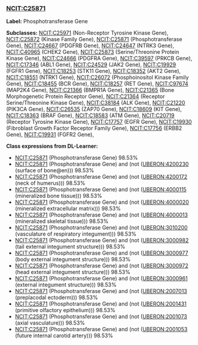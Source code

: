 
### [NCIT:C25871](http://purl.obolibrary.org/obo/NCIT_C25871)
**Label:** Phosphotransferase Gene

**Subclasses:** [NCIT:C25971](http://purl.obolibrary.org/obo/NCIT_C25971) (Non-Receptor Tyrosine Kinase Gene), [NCIT:C25872](http://purl.obolibrary.org/obo/NCIT_C25872) (Kinase Family Gene), [NCIT:C25871](http://purl.obolibrary.org/obo/NCIT_C25871) (Phosphotransferase Gene), [NCIT:C24667](http://purl.obolibrary.org/obo/NCIT_C24667) (PDGFRB Gene), [NCIT:C24647](http://purl.obolibrary.org/obo/NCIT_C24647) (NTRK3 Gene), [NCIT:C40965](http://purl.obolibrary.org/obo/NCIT_C40965) (CHEK2 Gene), [NCIT:C25873](http://purl.obolibrary.org/obo/NCIT_C25873) (Serine/Threonine Protein Kinase Gene), [NCIT:C24666](http://purl.obolibrary.org/obo/NCIT_C24666) (PDGFRA Gene), [NCIT:C39597](http://purl.obolibrary.org/obo/NCIT_C39597) (PRKCB Gene), [NCIT:C17346](http://purl.obolibrary.org/obo/NCIT_C17346) (ABL1 Gene), [NCIT:C24529](http://purl.obolibrary.org/obo/NCIT_C24529) (JAK2 Gene), [NCIT:C19929](http://purl.obolibrary.org/obo/NCIT_C19929) (FGFR1 Gene), [NCIT:C18253](http://purl.obolibrary.org/obo/NCIT_C18253) (STK11 Gene), [NCIT:C18352](http://purl.obolibrary.org/obo/NCIT_C18352) (AKT2 Gene), [NCIT:C18551](http://purl.obolibrary.org/obo/NCIT_C18551) (NTRK1 Gene), [NCIT:C26072](http://purl.obolibrary.org/obo/NCIT_C26072) (Phosphoinositol Kinase Family Gene), [NCIT:C18455](http://purl.obolibrary.org/obo/NCIT_C18455) (BCR Gene), [NCIT:C18257](http://purl.obolibrary.org/obo/NCIT_C18257) (RET Gene), [NCIT:C97674](http://purl.obolibrary.org/obo/NCIT_C97674) (MAP2K4 Gene), [NCIT:C21366](http://purl.obolibrary.org/obo/NCIT_C21366) (BMPR1A Gene), [NCIT:C21365](http://purl.obolibrary.org/obo/NCIT_C21365) (Bone Morphogenetic Protein Receptor Gene), [NCIT:C21364](http://purl.obolibrary.org/obo/NCIT_C21364) (Receptor Serine/Threonine Kinase Gene), [NCIT:C38184](http://purl.obolibrary.org/obo/NCIT_C38184) (ALK Gene), [NCIT:C21220](http://purl.obolibrary.org/obo/NCIT_C21220) (PIK3CA Gene), [NCIT:C26535](http://purl.obolibrary.org/obo/NCIT_C26535) (ZAP70 Gene), [NCIT:C18609](http://purl.obolibrary.org/obo/NCIT_C18609) (KIT Gene), [NCIT:C18363](http://purl.obolibrary.org/obo/NCIT_C18363) (BRAF Gene), [NCIT:C18583](http://purl.obolibrary.org/obo/NCIT_C18583) (ATM Gene), [NCIT:C20719](http://purl.obolibrary.org/obo/NCIT_C20719) (Receptor Tyrosine Kinase Gene), [NCIT:C17757](http://purl.obolibrary.org/obo/NCIT_C17757) (EGFR Gene), [NCIT:C19930](http://purl.obolibrary.org/obo/NCIT_C19930) (Fibroblast Growth Factor Receptor Family Gene), [NCIT:C17756](http://purl.obolibrary.org/obo/NCIT_C17756) (ERBB2 Gene), [NCIT:C19931](http://purl.obolibrary.org/obo/NCIT_C19931) (FGFR2 Gene), 

**Class expressions from DL-Learner:**

- [NCIT:C25871](http://purl.obolibrary.org/obo/NCIT_C25871) (Phosphotransferase Gene) 98.53%
- [NCIT:C25871](http://purl.obolibrary.org/obo/NCIT_C25871) (Phosphotransferase Gene) and (not ([UBERON:4200230](http://purl.obolibrary.org/obo/UBERON_4200230) (surface of bone@en))) 98.53%
- [NCIT:C25871](http://purl.obolibrary.org/obo/NCIT_C25871) (Phosphotransferase Gene) and (not ([UBERON:4200172](http://purl.obolibrary.org/obo/UBERON_4200172) (neck of humerus))) 98.53%
- [NCIT:C25871](http://purl.obolibrary.org/obo/NCIT_C25871) (Phosphotransferase Gene) and (not ([UBERON:4000115](http://purl.obolibrary.org/obo/UBERON_4000115) (mineralized bone tissue))) 98.53%
- [NCIT:C25871](http://purl.obolibrary.org/obo/NCIT_C25871) (Phosphotransferase Gene) and (not ([UBERON:4000020](http://purl.obolibrary.org/obo/UBERON_4000020) (mineralized extracellular matrix))) 98.53%
- [NCIT:C25871](http://purl.obolibrary.org/obo/NCIT_C25871) (Phosphotransferase Gene) and (not ([UBERON:4000013](http://purl.obolibrary.org/obo/UBERON_4000013) (mineralized skeletal tissue))) 98.53%
- [NCIT:C25871](http://purl.obolibrary.org/obo/NCIT_C25871) (Phosphotransferase Gene) and (not ([UBERON:3010200](http://purl.obolibrary.org/obo/UBERON_3010200) (vasculature of respiratory integument))) 98.53%
- [NCIT:C25871](http://purl.obolibrary.org/obo/NCIT_C25871) (Phosphotransferase Gene) and (not ([UBERON:3000982](http://purl.obolibrary.org/obo/UBERON_3000982) (tail external integument structure))) 98.53%
- [NCIT:C25871](http://purl.obolibrary.org/obo/NCIT_C25871) (Phosphotransferase Gene) and (not ([UBERON:3000977](http://purl.obolibrary.org/obo/UBERON_3000977) (body external integument structure))) 98.53%
- [NCIT:C25871](http://purl.obolibrary.org/obo/NCIT_C25871) (Phosphotransferase Gene) and (not ([UBERON:3000972](http://purl.obolibrary.org/obo/UBERON_3000972) (head external integument structure))) 98.53%
- [NCIT:C25871](http://purl.obolibrary.org/obo/NCIT_C25871) (Phosphotransferase Gene) and (not ([UBERON:3000961](http://purl.obolibrary.org/obo/UBERON_3000961) (external integument structure))) 98.53%
- [NCIT:C25871](http://purl.obolibrary.org/obo/NCIT_C25871) (Phosphotransferase Gene) and (not ([UBERON:2007013](http://purl.obolibrary.org/obo/UBERON_2007013) (preplacodal ectoderm))) 98.53%
- [NCIT:C25871](http://purl.obolibrary.org/obo/NCIT_C25871) (Phosphotransferase Gene) and (not ([UBERON:2001431](http://purl.obolibrary.org/obo/UBERON_2001431) (primitive olfactory epithelium))) 98.53%
- [NCIT:C25871](http://purl.obolibrary.org/obo/NCIT_C25871) (Phosphotransferase Gene) and (not ([UBERON:2001073](http://purl.obolibrary.org/obo/UBERON_2001073) (axial vasculature))) 98.53%
- [NCIT:C25871](http://purl.obolibrary.org/obo/NCIT_C25871) (Phosphotransferase Gene) and (not ([UBERON:2001053](http://purl.obolibrary.org/obo/UBERON_2001053) (future internal carotid artery))) 98.53%



